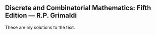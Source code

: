 ## Discrete and Combinatorial Mathematics: Fifth Edition — R.P. Grimaldi
These are my solutions to the text.
